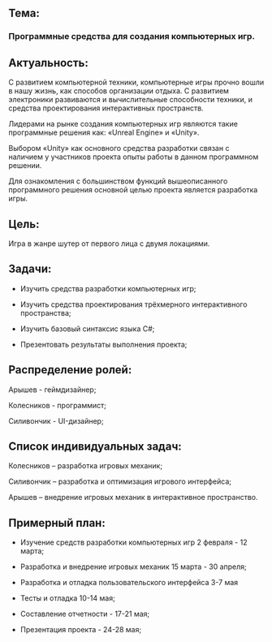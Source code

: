 ## Тема: 

### Программные средства для создания компьютерных игр. 

## Актуальность: 
С развитием компьютерной техники, компьютерные игры прочно вошли в нашу жизнь, как способов организации отдыха. С развитием электроники развиваются и вычислительные способности техники, и средства проектирования интерактивных пространств.  

Лидерами на рынке создания компьютерных игр являются такие программные решения как: «Unreal Engine» и «Unity». 

Выбором «Unity» как основного средства разработки связан с наличием у участников проекта опыты работы в данном программном решении. 

Для ознакомления с большинством функций вышеописанного программного решения основной целью проекта является разработка игры. 

## Цель:  

Игра в жанре шутер от первого лица с двумя локациями. 

## Задачи: 

* Изучить средства разработки компьютерных игр; 

* Изучить средства проектирования трёхмерного интерактивного пространства; 

* Изучить базовый синтаксис языка C#; 

* Презентовать результаты выполнения проекта; 

## Распределение ролей: 

Арышев - геймдизайнер; 

Колесников - программист; 

Силивончик - UI-дизайнер; 

## Список индивидуальных задач: 

Колесников – разработка игровых механик; 

Силивончик – разработка и оптимизация игрового интерфейса; 

Арышев – внедрение игровых механик в интерактивное пространство. 

## Примерный план: 

* Изучение средств разработки компьютерных игр 2 февраля - 12 марта; 

* Разработка и внедрение игровых механик 15 марта - 30 апреля; 

* Разработка и отладка пользовательского интерфейса 3-7 мая 

* Тесты и отладка 10-14 мая; 

* Составление отчетности - 17-21 мая; 

* Презентация проекта - 24-28 мая; 
